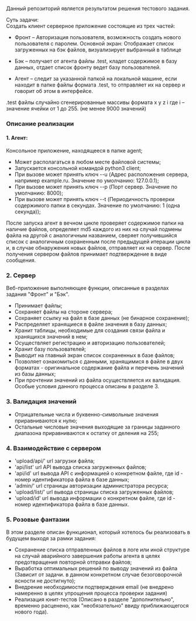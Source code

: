 Данный репозиторий является результатом решения тестового задания.

Суть задачи:  
Создать клиент серверное приложение состоящие из трех частей:

- Фронт – Авторизация пользователя, возможность создать нового пользователя с паролем. Основной экран: Отображает список загруженных на бэк файлов, визуализирует выбранный в таблице

- Бэк – получает от агента файлы .test, кладет содержимое в базу данных, отдает список фронту ведет базу пользователей.

- Агент – следит за указанной папкой на локальной машине, если находит в папке файлы формата .test, то отправляет их на сервер и говорит об этом в интерфейсе.



.test файлы случайно сгенерированные массивы формата x y z i где i – значение ячейки от 1 до 255. (не менее 9000 значений)

### Описание реализации

#### 1. Агент:  
Консольное приложение, находящееся в папке agent;
- Может располагаться в любом месте файловой системы;
- Запускается консольной командой python3 client;
- При вызове может принять ключ --u (Адрес расположения сервера, например example.ru. Значение по умолчанию: 127.0.0.1);
- При вызове может принять ключ --p (Порт сервер. Значение по умолчанию: 8000);
- При вызове может принять ключ --t (Периодичность проверки содержимого папки в секундах. Значение по умолчанию: 1 (одна секунда));

После запуска агент в вечном цикле проверяет содержимое папки на наличие файлов, определяет md5 каждого из них на случай подмены файла на другой с аналогичным названием, сверяет получившийся список с аналогичным сохраненным после предыдущей итерации цикла и, в случае обнаружения новых файлов, отправляет их на сервер. После получения сервером файлов принимает подтверждение в виде сообщения.

### 2. Сервер  
Веб-приложение выполняющее функции, описанные в разделах задания "Фронт" и "Бэк".
 - Принимает файлы;
 - Сохраняет файлы на стороне сервера;
 - Сохраняет ссылку на файл в базе данных (не бинарное сохранение);
 - Распределяет хранящиеся в файле значения в базу данных;
 - Хранит таблицы, необходимые для создания связи файла и хранящихся значений в нем;
 - Осуществляет регистрацию и авторизацию пользователей;
 - Хранит базу пользователей;
 - Выводит на главный экран список сохраненных в базе файлов;
 - Позволяет ознакомиться с данными, хранящимися в файле в двух форматах  - оригинальное содержание файла и перечень значений из базы данных;
 - При прочтении значений из файла осуществляется их валидация. Особые условия данного процесса описаны в разделе 3.
 
 ### 3. Валидация значений  
- Отрицательные числа и буквенно-символьные значения приравниваются к нулю;
- Остальные числовые значения выходящие за границы заданного диапазона приравниваются к остатку от деления на 255;

### 4. Взаимодействие с сервером  
- 'upload/api/' url загрузки файла;
- 'api/list' url API вывода списка загруженных файлов;
- 'api/id' url вывода API с информацией о конкретном файле, где id - номер идентификатора файла в базе данных;
- 'admin/' url страницы авторизации администратора ресурса;
- 'upload/list/' url вывода страницы списка загруженных файлов;
- 'upload/id' url вывода информации о конкретном файле, где id - номер идентификатора файла в базе данных.

### 5. Розовые фантазии  
В этом разделе описан функционал, который хотелось бы реализовать в будущем выходя за рамки задания:
- Сохранение списка отправленных файлов в логе или иной структуре на случай аварийного завершения работы агента в целях предотвращения повторной отправки файлов;
- Выработка оптимальных решений по выводу значений из файла (Зависит от задачи. в данном конкретном случае безоговорочной ясности не достигнуто);
- Внедрение необходимости подтверждения email (не внедрено намеренно в целях упрощения процесса проверки задания)
- Реализация юнит-тестов (Описано в разделе "дополнительно", временно расценено, как "необязательно" ввиду приближающегося нового года).
 
